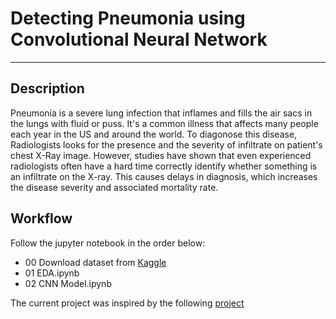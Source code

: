 # Detecting Pneumonia using Convolutional Neural Network

---

## Description
Pneumonia is a severe lung infection that inflames and fills the air sacs in the lungs with fluid or puss. It's a common illness that affects many people each year in the US and around the world. To diagonose this disease, Radiologists looks for the presence and the severity of infiltrate on patient's chest X-Ray image. However, studies have shown that even experienced radiologists often have a hard time correctly identify whether something is an infiltrate on the X-ray. This causes delays in diagnosis, which increases the disease severity and associated mortality rate.

## Workflow
Follow the jupyter notebook in the order below:
- 00 Download dataset from [Kaggle](https://www.kaggle.com/paultimothymooney/chest-xray-pneumonia)
- 01 EDA.ipynb
- 02 CNN Model.ipynb

The current project was inspired by the following [project](https://github.com/alohajenny/Detect-Pneumonia-Using-Deep-Learning)
